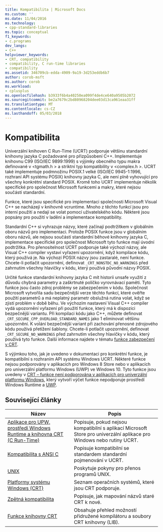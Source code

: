 ```yaml
---
title: Kompatibilita | Microsoft Docs
ms.custom: ''
ms.date: 11/04/2016
ms.technology:
- cpp-standard-libraries
ms.topic: conceptual
f1_keywords:
- c.programs
dev_langs:
- C++
helpviewer_keywords:
- CRT, compatibility
- compatibility, C run-time libraries
- compatibility
ms.assetid: 346709cb-edda-4909-9a19-3d253eddb6b7
author: corob-msft
ms.author: corob
ms.workload:
- cplusplus
ms.openlocfilehash: b3933f6b4a40250ea099f4de4ce640a9505b2072
ms.sourcegitcommit: be2a7679c2bd80968204dee03d13ca961eaa31ff
ms.translationtype: MT
ms.contentlocale: cs-CZ
ms.lasthandoff: 05/03/2018
---
```

# <a name="compatibility"></a>Kompatibilita
Univerzální knihoven C Run-Time (UCRT) podporuje většinu standardní knihovny jazyka C požadované pro přizpůsobení C++. Implementuje knihovnu C99 (ISO/IEC 9899:1999) s výjimky obecného typu makra definované v \<tgmath.h > a striktní typ kompatibility v \<complex.h >. UCRT také implementuje podmnožinu POSIX.1 velké (ISO/IEC 9945-1:1996, rozhraní API systému POSIX) knihovny jazyka C, ale není plně vyhovující pro všechny konkrétní standard POSIX.  Kromě toho UCRT implementuje několik specifické pro společnost Microsoft funkcemi a makry, které nejsou součástí standardní.  
  
 Funkce, které jsou specifické pro implementaci společnosti Microsoft Visual C++ se nacházejí v knihovně vcruntime.  Mnoho z těchto funkcí jsou pro interní použití a nedají se volat pomocí uživatelského kódu. Některé jsou popsány pro použití v ladění a implementace kompatibility.  
  
 Standardní C++ si vyhrazuje názvy, které začínají podtržítkem v globálním oboru názvů pro implementaci. Protože POSIX funkce jsou v globálním oboru názvů, ale nejsou součástí standardní běhové knihovny jazyka C, implementace specifické pro společnost Microsoft tyto funkce mají úvodní podtržítka. Pro přenositelnost UCRT podporuje také výchozí názvy, ale Visual C++ compiler vystaví vyřazení upozornění, když kompilace kódu, který používá je. Na výchozí POSIX názvy jsou zastaralé, není funkce. Chcete-li potlačit upozornění, definovat `_CRT_NONSTDC_NO_WARNINGS` před zahrnutím všechny hlavičky v kódu, který používá původní názvy POSIX.  
  
 Určité funkce standardní knihovny jazyka C mít historii unsafe využití z důvodu chybná parametry a zaškrtnuté políčko vyrovnávací paměti. Tyto funkce jsou často zdroj problémy se zabezpečením v kódu. Společnost Microsoft vytvořila sadu bezpečnější verze těchto funkcí, které ověřte použití parametrů a má neplatný parametr obslužná rutina volat, když se zjistí problém v době běhu.  Ve výchozím nastavení Visual C++ compiler vydá upozornění vyřazení při použití funkce, který má k dispozici bezpečnější variantu. Při kompilaci kódu jako C++, můžete definovat `_CRT_SECURE_CPP_OVERLOAD_STANDARD_NAMES` jako 1 eliminovat většinu upozornění. K volání bezpečnější variant při zachování přenosné zdrojového kódu používá přetížení šablony. Chcete-li potlačit upozornění, definovat `_CRT_SECURE_NO_WARNINGS` před zahrnutím všechny hlavičky v kódu, který používá tyto funkce. Další informace najdete v tématu [funkce zabezpečení v CRT](../c-runtime-library/security-features-in-the-crt.md).  
  
 S výjimkou toho, jak je uvedeno v dokumentaci pro konkrétní funkce, je kompatibilní s rozhraním API systému Windows UCRT.  Některé funkce nejsou podporovány v aplikacích pro Windows 8 Store nebo v aplikacích pro univerzální platformu Windows (UWP) ve Windows 10. Tyto funkce jsou uvedeny v [CRT – funkce není podporována v aplikacích pro univerzální platformu Windows](../cppcx/crt-functions-not-supported-in-universal-windows-platform-apps.md), který vytvoří výčet funkce nepodporuje prostředí Windows Runtime a [UWP](/uwp).  
  
## <a name="related-articles"></a>Související články  
  
|Název|Popis|  
|-----------|-----------------|  
|[Aplikace pro UPW, prostředí Windows Runtime a knihovna CRT (C Run-Time)](../c-runtime-library/windows-store-apps-the-windows-runtime-and-the-c-run-time.md)|Popisuje, pokud nejsou kompatibilní s aplikací Microsoft Store pro univerzální aplikace pro Windows nebo rutiny UCRT.|  
|[Kompatibilita s ANSI C](../c-runtime-library/ansi-c-compliance.md)|Popisuje kompatibilní se standardem standardní pojmenování v UCRT.|  
|[UNIX](../c-runtime-library/unix.md)|Poskytuje pokyny pro přenos programů UNIX.|  
|[Platformy systému Windows (CRT)](../c-runtime-library/windows-platforms-crt.md)|Seznam operačních systémů, které jsou CRT podporuje.|  
|[Zpětná kompatibilita](../c-runtime-library/backward-compatibility.md)|Popisuje, jak mapování názvů staré CRT k nové.|  
|[Funkce knihovny CRT](../c-runtime-library/crt-library-features.md)|Obsahuje přehled možností přidružené kompilátoru a soubory CRT knihovny (LIB).|